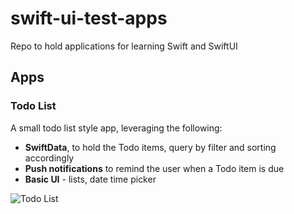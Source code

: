 # swift-ui-test-apps
Repo to hold applications for learning Swift and SwiftUI

## Apps
### Todo List
A small todo list style app, leveraging the following:

- **SwiftData**, to hold the Todo items, query by filter and sorting accordingly
- **Push notifications** to remind the user when a Todo item is due
- **Basic UI** - lists, date time picker

![Todo List](https://github.com/user-attachments/assets/5725e907-7f4c-40d0-8b25-f362f3a7d4d1)
